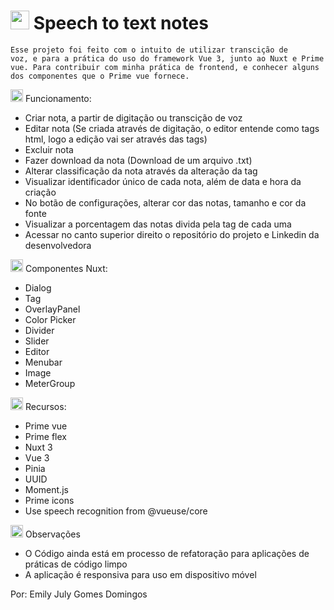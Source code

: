 # <img src="https://github.com/emilyjuly/speech-to-text-notes/assets/87674883/67ac9ac5-7d50-439c-a9d5-b4f1f818e1eb" width="30px"/> Speech to text notes 

<code>Esse projeto foi feito com o intuito de utilizar transcição de voz, e para a prática do uso do framework Vue 3, junto ao Nuxt e Prime vue. Para contribuir com minha prática de frontend, e conhecer alguns dos componentes que o Prime vue fornece.</code>

<img src="https://cdn-icons-png.flaticon.com/128/3953/3953226.png" width="20px"/> Funcionamento:
- Criar nota, a partir de digitação ou transcição de voz
- Editar nota (Se criada através de digitação, o editor entende como tags html, logo a edição vai ser através das tags)
- Excluir nota
- Fazer download da nota (Download de um arquivo .txt)
- Alterar classificação da nota através da alteração da tag
- Visualizar identificador único de cada nota, além de data e hora da criação
- No botão de configurações, alterar cor das notas, tamanho e cor da fonte
- Visualizar a porcentagem das notas divida pela tag de cada uma
- Acessar no canto superior direito o repositório do projeto e Linkedin da desenvolvedora

<img src="https://cdn-icons-png.flaticon.com/128/3953/3953226.png" width="20px"/> Componentes Nuxt:
- Dialog
- Tag
- OverlayPanel
- Color Picker
- Divider
- Slider
- Editor
- Menubar
- Image
- MeterGroup

<img src="https://cdn-icons-png.flaticon.com/128/3953/3953226.png" width="20px"/> Recursos:
- Prime vue
- Prime flex
- Nuxt 3
- Vue 3
- Pinia
- UUID
- Moment.js
- Prime icons
- Use speech recognition from @vueuse/core

<img src="https://cdn-icons-png.flaticon.com/128/2518/2518048.png" width="20px"/> Observações
- O Código ainda está em processo de refatoração para aplicações de práticas de código limpo
- A aplicação é responsiva para uso em dispositivo móvel

Por: Emily July Gomes Domingos



